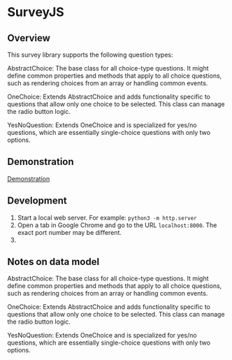 # SurveyJS

## Overview 

This survey library supports the following question types:

AbstractChoice: The base class for all choice-type questions. It might define common properties and methods that apply to all choice questions, such as rendering choices from an array or handling common events.

OneChoice: Extends AbstractChoice and adds functionality specific to questions that allow only one choice to be selected. This class can manage the radio button logic.

YesNoQuestion: Extends OneChoice and is specialized for yes/no questions, which are essentially single-choice questions with only two options.


## Demonstration

[Demonstration](https://marcmouries.github.io/SurveyBuilder/test/)


## Development 
1. Start a local web server. For example: ```python3 -m http.server```
2. Open a tab in Google Chrome and go to the URL ``localhost:8000``. The exact port number may be different.
3. 

## Notes on data model

AbstractChoice: The base class for all choice-type questions. It might define common properties and methods that apply to all choice questions, such as rendering choices from an array or handling common events.

OneChoice: Extends AbstractChoice and adds functionality specific to questions that allow only one choice to be selected. This class can manage the radio button logic.

YesNoQuestion: Extends OneChoice and is specialized for yes/no questions, which are essentially single-choice questions with only two options.

